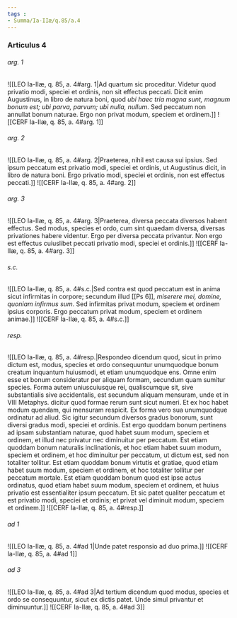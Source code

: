 ```yaml
---
tags : 
- Summa/Ia-IIæ/q.85/a.4
---
```


### Articulus 4

###### arg. 1
![[LEO Ia-IIæ, q. 85, a. 4#arg. 1|Ad quartum sic proceditur. Videtur quod privatio modi, speciei et ordinis, non sit effectus peccati. Dicit enim Augustinus, in libro de natura boni, quod *ubi haec tria magna sunt, magnum bonum est; ubi parva, parvum; ubi nulla, nullum*. Sed peccatum non annullat bonum naturae. Ergo non privat modum, speciem et ordinem.]]
![[CERF Ia-IIæ, q. 85, a. 4#arg. 1]]

###### arg. 2
![[LEO Ia-IIæ, q. 85, a. 4#arg. 2|Praeterea, nihil est causa sui ipsius. Sed ipsum peccatum est privatio modi, speciei et ordinis, ut Augustinus dicit, in libro de natura boni. Ergo privatio modi, speciei et ordinis, non est effectus peccati.]]
![[CERF Ia-IIæ, q. 85, a. 4#arg. 2]]

###### arg. 3
![[LEO Ia-IIæ, q. 85, a. 4#arg. 3|Praeterea, diversa peccata diversos habent effectus. Sed modus, species et ordo, cum sint quaedam diversa, diversas privationes habere videntur. Ergo per diversa peccata privantur. Non ergo est effectus cuiuslibet peccati privatio modi, speciei et ordinis.]]
![[CERF Ia-IIæ, q. 85, a. 4#arg. 3]]

###### s.c.
![[LEO Ia-IIæ, q. 85, a. 4#s.c.|Sed contra est quod peccatum est in anima sicut infirmitas in corpore; secundum illud [[Ps 6]], *miserere mei, domine, quoniam infirmus sum*. Sed infirmitas privat modum, speciem et ordinem ipsius corporis. Ergo peccatum privat modum, speciem et ordinem animae.]]
![[CERF Ia-IIæ, q. 85, a. 4#s.c.]]

###### resp.
![[LEO Ia-IIæ, q. 85, a. 4#resp.|Respondeo dicendum quod, sicut in primo dictum est, modus, species et ordo consequuntur unumquodque bonum creatum inquantum huiusmodi, et etiam unumquodque ens. Omne enim esse et bonum consideratur per aliquam formam, secundum quam sumitur species. Forma autem uniuscuiusque rei, qualiscumque sit, sive substantialis sive accidentalis, est secundum aliquam mensuram, unde et in VIII Metaphys. dicitur quod formae rerum sunt sicut numeri. Et ex hoc habet modum quendam, qui mensuram respicit. Ex forma vero sua unumquodque ordinatur ad aliud. Sic igitur secundum diversos gradus bonorum, sunt diversi gradus modi, speciei et ordinis. Est ergo quoddam bonum pertinens ad ipsam substantiam naturae, quod habet suum modum, speciem et ordinem, et illud nec privatur nec diminuitur per peccatum. Est etiam quoddam bonum naturalis inclinationis, et hoc etiam habet suum modum, speciem et ordinem, et hoc diminuitur per peccatum, ut dictum est, sed non totaliter tollitur. Est etiam quoddam bonum virtutis et gratiae, quod etiam habet suum modum, speciem et ordinem, et hoc totaliter tollitur per peccatum mortale. Est etiam quoddam bonum quod est ipse actus ordinatus, quod etiam habet suum modum, speciem et ordinem, et huius privatio est essentialiter ipsum peccatum. Et sic patet qualiter peccatum et est privatio modi, speciei et ordinis; et privat vel diminuit modum, speciem et ordinem.]]
![[CERF Ia-IIæ, q. 85, a. 4#resp.]]

###### ad 1
![[LEO Ia-IIæ, q. 85, a. 4#ad 1|Unde patet responsio ad duo prima.]]
![[CERF Ia-IIæ, q. 85, a. 4#ad 1]]

###### ad 3
![[LEO Ia-IIæ, q. 85, a. 4#ad 3|Ad tertium dicendum quod modus, species et ordo se consequuntur, sicut ex dictis patet. Unde simul privantur et diminuuntur.]]
![[CERF Ia-IIæ, q. 85, a. 4#ad 3]]


